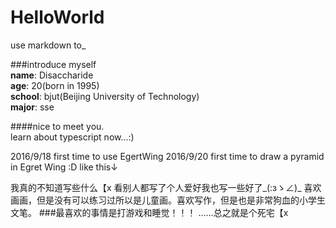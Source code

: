 # HelloWorld
use markdown to_

###introduce myself  
**name**: Disaccharide  
**age**: 20(born in 1995)  
**school**: bjut(Beijing University of Technology)  
**major**: sse  

####nice to meet you.  
learn about typescript now...:)

2016/9/18  first time to use EgertWing
2016/9/20  first time to draw a pyramid in Egret Wing :D like this↓ 


我真的不知道写些什么【x 
看别人都写了个人爱好我也写一些好了_(:зゝ∠)_ 
喜欢画画，但是没有可以练习过所以是儿童画。喜欢写作，但是也是非常狗血的小学生文笔。 
###最喜欢的事情是打游戏和睡觉！！！ 
……总之就是个死宅【x 
